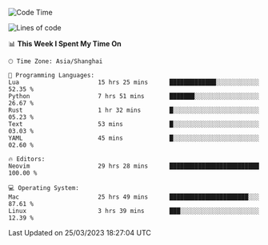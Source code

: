 <!--START_SECTION:waka-->
![Code Time](http://img.shields.io/badge/Code%20Time-1%2C248%20hrs%208%20mins-blue)

![Lines of code](https://img.shields.io/badge/From%20Hello%20World%20I%27ve%20Written-107.0%20thousand%20lines%20of%20code-blue)

📊 **This Week I Spent My Time On** 

```text
🕑︎ Time Zone: Asia/Shanghai

💬 Programming Languages: 
Lua                      15 hrs 25 mins      █████████████░░░░░░░░░░░░   52.35 % 
Python                   7 hrs 51 mins       ███████░░░░░░░░░░░░░░░░░░   26.67 % 
Rust                     1 hr 32 mins        █░░░░░░░░░░░░░░░░░░░░░░░░   05.23 % 
Text                     53 mins             █░░░░░░░░░░░░░░░░░░░░░░░░   03.03 % 
YAML                     45 mins             █░░░░░░░░░░░░░░░░░░░░░░░░   02.60 % 

🔥 Editors: 
Neovim                   29 hrs 28 mins      █████████████████████████   100.00 % 

💻 Operating System: 
Mac                      25 hrs 49 mins      ██████████████████████░░░   87.61 % 
Linux                    3 hrs 39 mins       ███░░░░░░░░░░░░░░░░░░░░░░   12.39 % 
```


 Last Updated on 25/03/2023 18:27:04 UTC
<!--END_SECTION:waka-->
